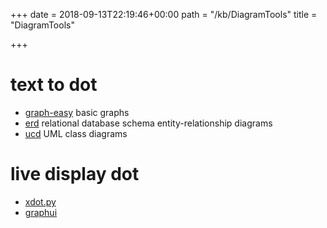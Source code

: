 +++
date = 2018-09-13T22:19:46+00:00
path = "/kb/DiagramTools"
title = "DiagramTools"

+++

# text to dot

- [graph-easy](https://metacpan.org/release/Graph-Easy) basic graphs
- [erd](https://github.com/BurntSushi/erd) relational database schema entity-relationship diagrams
- [ucd](https://github.com/RyanScottLewis/ucd) UML class diagrams

# live display dot

- [xdot.py](https://github.com/jrfonseca/xdot.py)
- [graphui](https://github.com/artemanufrij/graphui)